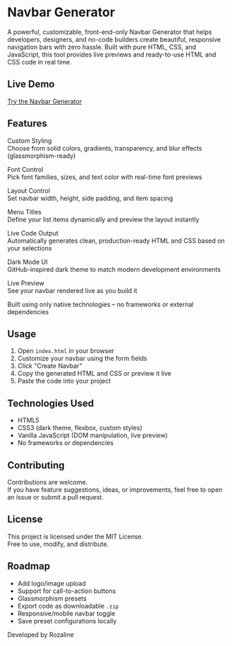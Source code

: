 # Navbar Generator

A powerful, customizable, front-end-only Navbar Generator that helps developers, designers, and no-code builders create beautiful, responsive navigation bars with zero hassle. Built with pure HTML, CSS, and JavaScript, this tool provides live previews and ready-to-use HTML and CSS code in real time.

## Live Demo

[Try the Navbar Generator](https://inchoa-navbar-creator-n733qjqnv-rozalines-projects.vercel.app/)

## Features

Custom Styling  
Choose from solid colors, gradients, transparency, and blur effects (glassmorphism-ready)

Font Control  
Pick font families, sizes, and text color with real-time font previews

Layout Control  
Set navbar width, height, side padding, and item spacing

Menu Titles  
Define your list items dynamically and preview the layout instantly

Live Code Output  
Automatically generates clean, production-ready HTML and CSS based on your selections

Dark Mode UI  
GitHub-inspired dark theme to match modern development environments

Live Preview  
See your navbar rendered live as you build it

Built using only native technologies – no frameworks or external dependencies

##

## Usage

1. Open `index.html` in your browser  
2. Customize your navbar using the form fields  
3. Click "Create Navbar"  
4. Copy the generated HTML and CSS or preview it live  
5. Paste the code into your project

## Technologies Used

- HTML5  
- CSS3 (dark theme, flexbox, custom styles)  
- Vanilla JavaScript (DOM manipulation, live preview)  
- No frameworks or dependencies

## Contributing

Contributions are welcome.  
If you have feature suggestions, ideas, or improvements, feel free to open an issue or submit a pull request.

## License

This project is licensed under the MIT License.  
Free to use, modify, and distribute.

## Roadmap

- Add logo/image upload  
- Support for call-to-action buttons  
- Glassmorphism presets  
- Export code as downloadable `.zip`  
- Responsive/mobile navbar toggle  
- Save preset configurations locally

Developed by Rozaline 



